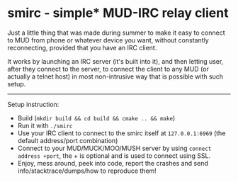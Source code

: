 # smirc - simple* MUD-IRC relay client

Just a little thing that was made during summer to make it easy to connect to MUD from phone or whatever device you want, without constantly reconnecting, provided that you have an IRC client.

It works by launching an IRC server (it's built into it), and then letting user, after they connect to the server, to connect the client to any MUD (or actually a telnet host) in most non-intrusive way that is possible with such setup.

---
Setup instruction:
* Build (`mkdir build && cd build && cmake .. && make`)
* Run it with `./smirc`
* Use your IRC client to connect to the smirc itself at `127.0.0.1:6969` (the default address/port combination)
* Connect to your MUD/MUCK/MOO/MUSH server by using `connect address +port`, the + is optional and is used to connect using SSL.
* Enjoy, mess around, peek into code, report the crashes and send info/stacktrace/dumps/how to reproduce them!

